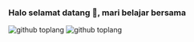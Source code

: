 ### Halo selamat datang 👋, mari belajar bersama
 
![github toplang](https://github-readme-stats.vercel.app/api/top-langs/?username=Dhino12&layout=compact&theme=buefy)&nbsp;![github toplang](https://github-readme-stats.vercel.app/api/top-langs/?username=Dhino12&layout=compact&theme=buefy)
 
